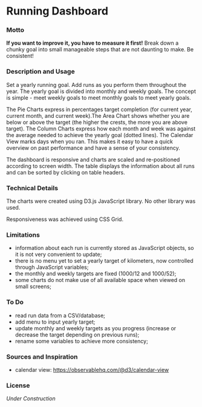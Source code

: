 # Running Dashboard

### Motto
**If you want to improve it, you have to measure it first!**
Break down a chunky goal into small manageable steps that are not daunting to make. Be consistent!

### Description and Usage
Set a yearly running goal. Add runs as you perform them throughout the year. The yearly goal is divided into monthly and weekly goals. The concept is simple - meet weekly goals to meet monthly goals to meet yearly goals.

The Pie Charts express in percentages target completion (for current year, current month, and current week).The Area Chart shows whether you are below or above the target (the higher the crests, the more you are above target). The Column Charts express how each month and week was against the average needed to achieve the yearly goal (dotted lines). The Calendar View marks days when you ran. This makes it easy to have a quick overview on past performance and have a sense of your consistency.

The dashboard is responsive and charts are scaled and re-positioned according to screen width. The table displays the information about all runs and can be sorted by clicking on table headers.

### Technical Details
The charts were created using D3.js JavaScript library. No other library was used.

Responsiveness was achieved using CSS Grid.

### Limitations
+ information about each run is currently stored as JavaScript objects, so it is not very convenient to update;
+ there is no menu yet to set a yearly target of kilometers, now controlled through JavaScript variables;
+ the monthly and weekly targets are fixed (1000/12 and 1000/52);
+ some charts do not make use of all available space when viewed on small screens;

### To Do
+ read run data from a CSV/database;
+ add menu to input yearly target;
+ update monthly and weekly targets as you progress (increase or decrease the target depending on previous runs);
+ rename some variables to achieve more consistency;

### Sources and Inspiration
+ calendar view: https://observablehq.com/@d3/calendar-view

### License
_Under Construction_
